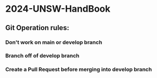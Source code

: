 # 2024-UNSW-HandBook

## Git Operation rules:
### Don't work on main or develop branch
### Branch off of develop branch
### Create a Pull Request before merging into develop branch